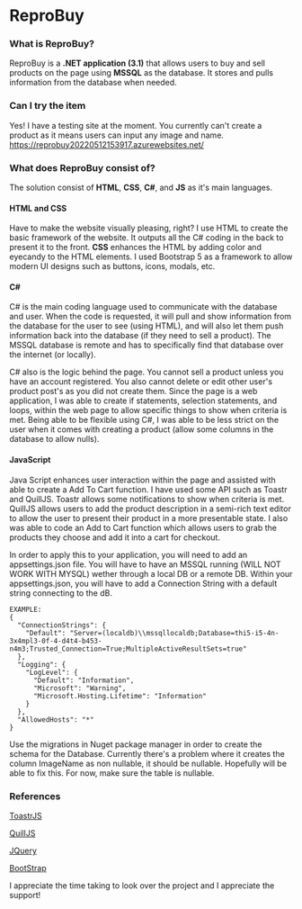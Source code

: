 # ReproBuy

### What is ReproBuy?
ReproBuy is a **.NET application (3.1)** that allows users to buy and sell products on the page using **MSSQL** as the database. It stores and pulls information from the database when needed.

### Can I try the item
Yes! I have a testing site at the moment. You currently can't create a product as it means users can input any image and name.
https://reprobuy20220512153917.azurewebsites.net/

### What does ReproBuy consist of?
The solution consist of **HTML**, **CSS**, **C#**, and **JS** as it's main languages. 

#### HTML and CSS
Have to make the website visually pleasing, right? I use HTML to create the basic framework of the website. It outputs all the C# coding in the back to present it to the front. **CSS** enhances the HTML by adding color and eyecandy to the HTML elements. I used Bootstrap 5 as a framework to allow modern UI designs such as buttons, icons, modals, etc.

#### C#
C# is the main coding language used to communicate with the database and user. When the code is requested, it will pull and show information from the database for the user to see (using HTML), and will also let them push information back into the database (if they need to sell a product). The MSSQL database is remote and has to specifically find that database over the internet (or locally).

C# also is the logic behind the page. You cannot sell a product unless you have an account registered. You also cannot delete or edit other user's product post's as you did not create them. Since the page is a web application, I was able to create if statements, selection statements, and loops, within the web page to allow specific things to show when criteria is met. Being able to be flexible using C#, I was able to be less strict on the user when it comes with creating a product (allow some columns in the database to allow nulls).

#### JavaScript
Java Script enhances user interaction within the page and assisted with able to create a Add To Cart function. I have used some API such as Toastr and QuillJS. Toastr allows some notifications to show when criteria is met. QuillJS allows users to add the product description in a semi-rich text editor to allow the user to present their product in a more presentable state. I also was able to code an Add to Cart function which allows users to grab the products they choose and add it into a cart for checkout.

In order to apply this to your application, you will need to add an appsettings.json file.
You will have to have an MSSQL running (WILL NOT WORK WITH MYSQL) wether through a local DB or a remote DB.
Within your appsettings.json, you will have to add a Connection String with a default string connecting to the dB.
```
EXAMPLE:
{
  "ConnectionStrings": {
    "Default": "Server=(localdb)\\mssqllocaldb;Database=thi5-i5-4n-3x4mpl3-0f-4-d4t4-b453-n4m3;Trusted_Connection=True;MultipleActiveResultSets=true"
  },
  "Logging": {
    "LogLevel": {
      "Default": "Information",
      "Microsoft": "Warning",
      "Microsoft.Hosting.Lifetime": "Information"
    }
  },
  "AllowedHosts": "*"
}
```
Use the migrations in Nuget package manager in order to create the schema for the Database. Currently there's a problem where it creates the column ImageName as non nullable, it should be nullable. Hopefully will be able to fix this. For now, make sure the table is nullable.

### References
[ToastrJS](https://codeseven.github.io/toastr/)

[QuillJS](https://quilljs.com/)

[JQuery](https://jquery.com/)

[BootStrap](https://getbootstrap.com/)

I appreciate the time taking to look over the project and I appreciate the support!
